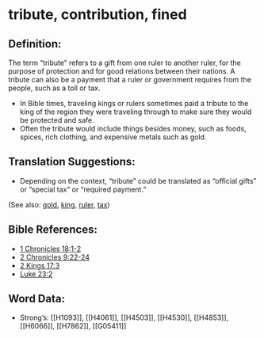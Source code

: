 # tribute, contribution, fined

## Definition:

The term “tribute” refers to a gift from one ruler to another ruler, for the purpose of protection and for good relations between their nations. A tribute can also be a payment that a ruler or government requires from the people, such as a toll or tax.

* In Bible times, traveling kings or rulers sometimes paid a tribute to the king of the region they were traveling through to make sure they would be protected and safe.
* Often the tribute would include things besides money, such as foods, spices, rich clothing, and expensive metals such as gold.

## Translation Suggestions:

* Depending on the context, “tribute” could be translated as “official gifts” or “special tax” or “required payment.”

(See also: [gold](../other/gold.md), [king](../other/king.md), [ruler](../other/ruler.md), [tax](../other/tax.md))

## Bible References:

* [1 Chronicles 18:1-2](rc://en/tn/help/1ch/18/01)
* [2 Chronicles 9:22-24](rc://en/tn/help/2ch/09/22)
* [2 Kings 17:3](rc://en/tn/help/2ki/17/03)
* [Luke 23:2](rc://en/tn/help/luk/23/02)

## Word Data:

* Strong’s: [[H1093]], [[H4061]], [[H4503]], [[H4530]], [[H4853]], [[H6066]], [[H7862]], [[G05411]]
